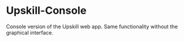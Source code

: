 # Upskill-Console
Console version of the Upskill web app. Same functionality without the graphical interface.
